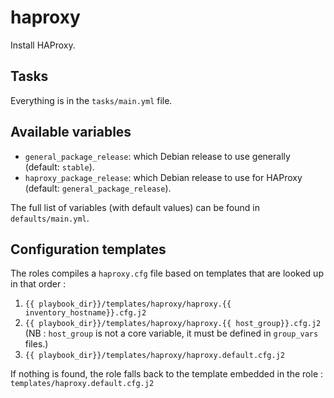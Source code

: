 # haproxy

Install HAProxy.

## Tasks

Everything is in the `tasks/main.yml` file.

## Available variables

* `general_package_release`: which Debian release to use generally (default: `stable`).
* `haproxy_package_release`: which Debian release to use for HAProxy (default: `general_package_release`).

The full list of variables (with default values) can be found in `defaults/main.yml`.

## Configuration templates

The roles compiles a `haproxy.cfg` file based on templates that are looked up in that order :
1. `{{ playbook_dir}}/templates/haproxy/haproxy.{{ inventory_hostname}}.cfg.j2`
2. `{{ playbook_dir}}/templates/haproxy/haproxy.{{ host_group}}.cfg.j2` (NB : `host_group` is not a core variable, it must be defined in `group_vars` files.)
3. `{{ playbook_dir}}/templates/haproxy/haproxy.default.cfg.j2`

If nothing is found, the role falls back to the template embedded in the role : `templates/haproxy.default.cfg.j2`
